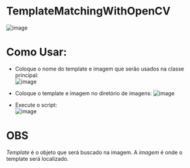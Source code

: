 # TemplateMatchingWithOpenCV
![image](https://github.com/Emanuelsmcastro/TemplateMatchingWithOpenCV/assets/93106680/7c8c79e5-159f-4962-97fc-9200f7bc4516)
# Como Usar:
- Coloque o nome do template e imagem que serão usados na classe principal:                                                                                      
  ![image](https://github.com/Emanuelsmcastro/TemplateMatchingWithOpenCV/assets/93106680/b19ece0f-8ad2-41fc-9dbd-b19ee91ec21a)
  
- Coloque o template e imagem no diretório de imagens:
  ![image](https://github.com/Emanuelsmcastro/TemplateMatchingWithOpenCV/assets/93106680/68c172c7-2879-4cd3-ab34-6a726bb288d9)

- Execute o script:                                                       
  ![image](https://github.com/Emanuelsmcastro/TemplateMatchingWithOpenCV/assets/93106680/e8934e0d-9e64-4bc5-939e-21a05314ecd7)

# OBS
*Template* é o objeto que será buscado na imagem.
A *imagem* é onde o template será localizado.
